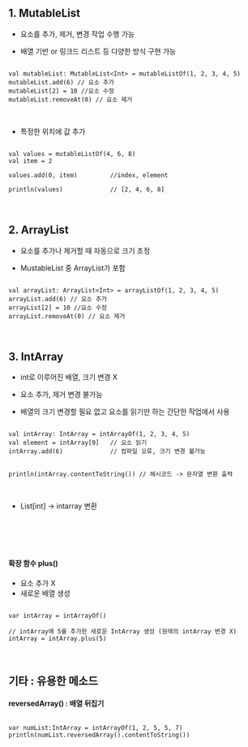 ## 1.  MutableList
- 요소를 추가, 제거, 변경 작업 수행 가능

- 배열 기반 or 링크드 리스트 등 다양한 방식 구현 가능

```

val mutableList: MutableList<Int> = mutableListOf(1, 2, 3, 4, 5)
mutableList.add(6) // 요소 추가
mutableList[2] = 10 //요소 수정
mutableList.removeAt(0) // 요소 제거

```

</br>

- 특정한 위치에 값 추가

```

val values = mutableListOf(4, 6, 8)
val item = 2
 
values.add(0, item)         //index, element
 
println(values)             // [2, 4, 6, 8]

```

</br>

## 2. ArrayList 

- 요소를 추가나 제거할 때 자동으로 크기 조정

- MustableList 중 ArrayList가 포함

```

val arrayList: ArrayList<Int> = arrayListOf(1, 2, 3, 4, 5)
arrayList.add(6) // 요소 추가
arrayList[2] = 10 //요소 수정
arrayList.removeAt(0) // 요소 제거

```

</br>

## 3. IntArray 

- int로 이루어진 배열, 크기 변경 X

- 요소 추가, 제거 변경 불가능

- 배열의 크기 변경할 필요 없고 요소를 읽기만 하는 간단한 작업에서 사용

```

val intArray: IntArray = intArrayOf(1, 2, 3, 4, 5)
val element = intArray[0]   // 요소 읽기
intArray.add(6)             // 컴파일 오류, 크기 변경 불가능


println(intArray.contentToString()) // 해시코드 -> 문자열 변환 출력

```

</br>

- List[int] -> intarray 변환
```



```


</br>

#### 확장 함수 plus()
- 요소 추가 X
- 새로운 배열 생성

```

var intArray = intArrayOf()

// intArray에 5를 추가한 새로운 IntArray 생성 (원래의 intArray 변경 X)
intArray = intArray.plus(5)

```

</br>

## 기타 : 유용한 메소드

#### reversedArray() : 배열 뒤집기

```

var numList:IntArray = intArrayOf(1, 2, 5, 5, 7)
println(numList.reversedArray().contentToString())

```
